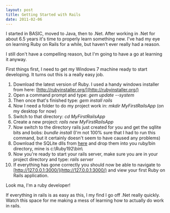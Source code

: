 ```yaml
---
layout: post
title: Getting Started with Rails
date: 2011-02-06
---
```


I started in BASIC, moved to Java, then to .Net. After working in .Net for about 6.5 years it's time to properly learn something new. I've had my eye on learning Ruby on Rails for a while, but haven't ever really had a reason.

I still don't have a compelling reason, but I'm going to have a go at learning it anyway.

First things first, I need to get my Windows 7 machine ready to start developing. It turns out this is a really easy job.

1. Download the latest version of Ruby. I used a handy windows installer from here: [http://rubyinstaller.org/](http://rubyinstaller.org/)
2. Open a command prompt and type: *gem update --system*
3. Then once that's finished type: *gem install rails*
4. Now I need a folder to do my project work in: *mkdir MyFirstRailsApp* (on my desktop for now)
5. Switch to that directory: *cd MyFirstRailsApp*
6. Create a new project: *rails new MyFirstRailsApp*
7. Now switch to the directory rails just created for you and get the sqllite bits and bobs: *bundle install* (I'm not 100% sure that I had to run this command, but it certainly doesn't seem to have caused any problems)
8. Download the SQLite dlls from [here](http://www.sqlite.org/download.html) and drop them into you ruby/bin directory, mine is c:\Ruby192\bin\
9. Now you're ready to start your rails server, make sure you are in your project directory and type: *rails server*
10. If everything has gone correctly you should now be able to navigate to [http://127.0.0.1:3000/](http://127.0.0.1:3000/) and view your first Ruby on Rails application.

Look ma, I'm a ruby developer!

If everything in rails is as easy as this, I my find I go off .Net really quickly. Watch this space for me making a mess of learning how to actually do work in rails.
